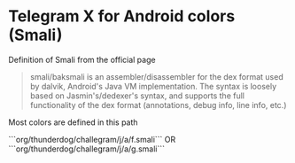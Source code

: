 # Telegram X for Android colors (Smali)
<p>Definition of Smali from the official page</p>
<blockquote>
<p>smali/baksmali is an assembler/disassembler for the dex format used by dalvik, Android's Java VM implementation. The syntax is loosely based on Jasmin's/dedexer's syntax, and supports the full functionality of the dex format (annotations, debug info, line info, etc.)</p>
</blockquote>
<p>Most colors are defined in this path</p>
```org/thunderdog/challegram/j/a/f.smali``` OR  ```org/thunderdog/challegram/j/a/g.smali```
  
  
